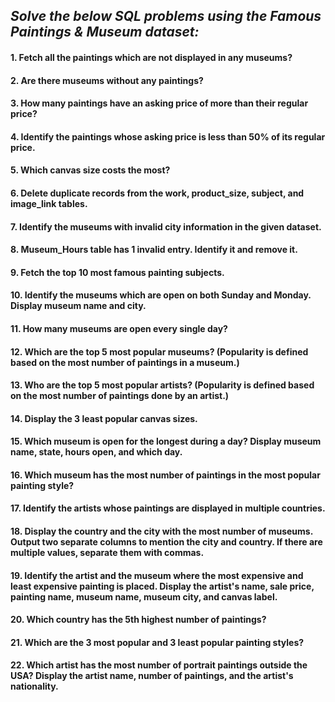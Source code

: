 ## *Solve the below SQL problems using the Famous Paintings & Museum dataset:*

#### 1. Fetch all the paintings which are not displayed in any museums?

#### 2. Are there museums without any paintings?

#### 3. How many paintings have an asking price of more than their regular price?

#### 4. Identify the paintings whose asking price is less than 50% of its regular price.

#### 5. Which canvas size costs the most?

#### 6. Delete duplicate records from the work, product_size, subject, and image_link tables.

#### 7. Identify the museums with invalid city information in the given dataset.

#### 8. Museum_Hours table has 1 invalid entry. Identify it and remove it.

#### 9. Fetch the top 10 most famous painting subjects.

#### 10. Identify the museums which are open on both Sunday and Monday. Display museum name and city.

#### 11. How many museums are open every single day?

#### 12. Which are the top 5 most popular museums? (Popularity is defined based on the most number of paintings in a museum.)

#### 13. Who are the top 5 most popular artists? (Popularity is defined based on the most number of paintings done by an artist.)

#### 14. Display the 3 least popular canvas sizes.

#### 15. Which museum is open for the longest during a day? Display museum name, state, hours open, and which day.

#### 16. Which museum has the most number of paintings in the most popular painting style?

#### 17. Identify the artists whose paintings are displayed in multiple countries.

#### 18. Display the country and the city with the most number of museums. Output two separate columns to mention the city and country. If there are multiple values, separate them with commas.

#### 19. Identify the artist and the museum where the most expensive and least expensive painting is placed. Display the artist's name, sale price, painting name, museum name, museum city, and canvas label.

#### 20. Which country has the 5th highest number of paintings?

#### 21. Which are the 3 most popular and 3 least popular painting styles?

#### 22. Which artist has the most number of portrait paintings outside the USA? Display the artist name, number of paintings, and the artist's nationality.
